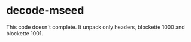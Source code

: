 # decode-mseed

This code doesn`t complete. 
It unpack only headers, blockette 1000 and blockette 1001.